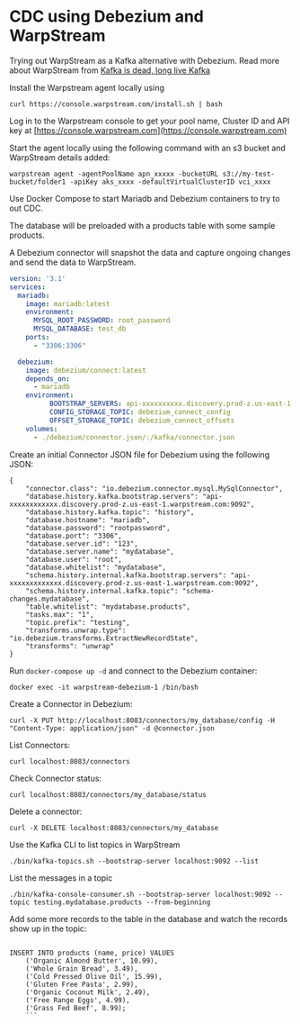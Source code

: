 # CDC using Debezium and WarpStream

Trying out WarpStream as a Kafka alternative with Debezium. Read more about WarpStream from [Kafka is dead, long live Kafka](https://www.warpstream.com/blog/kafka-is-dead-long-live-kafka)

Install the Warpstream agent locally using

```
curl https://console.warpstream.com/install.sh | bash
```

Log in to the Warpstream console to get your pool name, Cluster ID and API key at [https://console.warpstream.com](https://console.warpstream.com)

Start the agent locally using the following command with an s3 bucket and WarpStream details added:

```
warpstream agent -agentPoolName apn_xxxxx -bucketURL s3://my-test-bucket/folder1 -apiKey aks_xxxx -defaultVirtualClusterID vci_xxxx
```

Use Docker Compose to start Mariadb and Debezium containers to try to out CDC.

The database will be preloaded with a products table with some sample products.

A Debezium connector will snapshot the data and capture ongoing changes and send the data to WarpStream.

```docker-compose.yml
version: '3.1'
services:
  mariadb:
    image: mariadb:latest
    environment:
      MYSQL_ROOT_PASSWORD: root_password
      MYSQL_DATABASE: test_db
    ports:
      - "3306:3306"

  debezium:
    image: debezium/connect:latest
    depends_on:
      - mariadb
    environment:
          BOOTSTRAP_SERVERS: api-xxxxxxxxxx.discovery.prod-z.us-east-1.warpstream.com:9092
          CONFIG_STORAGE_TOPIC: debezium_connect_config
          OFFSET_STORAGE_TOPIC: debezium_connect_offsets
    volumes:
      - ./debezium/connector.json/:/kafka/connector.json
```

Create an initial Connector JSON file for Debezium using the following JSON:

```
{
    "connector.class": "io.debezium.connector.mysql.MySqlConnector",
    "database.history.kafka.bootstrap.servers": "api-xxxxxxxxxxxx.discovery.prod-z.us-east-1.warpstream.com:9092",
    "database.history.kafka.topic": "history",
    "database.hostname": "mariadb",
    "database.password": "rootpassword",
    "database.port": "3306",
    "database.server.id": "123",
    "database.server.name": "mydatabase",
    "database.user": "root",
    "database.whitelist": "mydatabase",
    "schema.history.internal.kafka.bootstrap.servers": "api-xxxxxxxxxxxxx.discovery.prod-z.us-east-1.warpstream.com:9092",
    "schema.history.internal.kafka.topic": "schema-changes.mydatabase",
    "table.whitelist": "mydatabase.products",
    "tasks.max": "1",
    "topic.prefix": "testing",
    "transforms.unwrap.type": "io.debezium.transforms.ExtractNewRecordState",
    "transforms": "unwrap"
}
```

Run `docker-compose up -d` and connect to the Debezium container:

```
docker exec -it warpstream-debezium-1 /bin/bash
```

Create a Connector in Debezium:

```
curl -X PUT http://localhost:8083/connectors/my_database/config -H "Content-Type: application/json" -d @connector.json
```

List Connectors:

```
curl localhost:8083/connectors
```

Check Connector status:

```
curl localhost:8083/connectors/my_database/status
```

Delete a connector:

```
curl -X DELETE localhost:8083/connectors/my_database
```

Use the Kafka CLI to list topics in WarpStream

```
./bin/kafka-topics.sh --bootstrap-server localhost:9092 --list
```

List the messages in a topic

```
./bin/kafka-console-consumer.sh --bootstrap-server localhost:9092 --topic testing.mydatabase.products --from-beginning
```

Add some more records to the table in the database and watch the records show up in the topic:

```

INSERT INTO products (name, price) VALUES
    ('Organic Almond Butter', 10.99),
    ('Whole Grain Bread', 3.49),
    ('Cold Pressed Olive Oil', 15.99),
    ('Gluten Free Pasta', 2.99),
    ('Organic Coconut Milk', 2.49),
    ('Free Range Eggs', 4.99),
    ('Grass Fed Beef', 8.99);
    ```